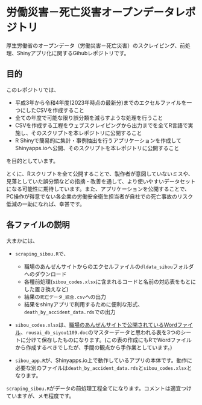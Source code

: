 # 労働災害－死亡災害オープンデータレポジトリ

厚生労働省のオープンデータ（労働災害－死亡災害）のスクレイピング、前処理、Shinyアプリ化に関するGihubレポジトリです。

## 目的

このレポジトリでは、

* 平成3年から令和4年度(2023年時点の最新分)までのエクセルファイルを一つにしたCSVを作成すること
* 全ての年度で可能な限り誤分類を減らすような処理を行うこと
* CSVを作成する工程をウェブスクレイピングから出力までを全てR言語で実施し、そのスクリプトを本レポジトリに公開すること
* R Shinyで簡易的に集計・事例抽出を行うアプリケーションを作成してShinyapps.ioへ公開、そのスクリプトを本レポジトリに公開すること

を目的としています。

とくに、Rスクリプトを全て公開することで、製作者が意図していないミスや、見落としていた誤分類などの指摘・改善を通して、より使いやすいデータセットになる可能性に期待しています。また、アプリケーションを公開することで、PC操作が得意でない各企業の労働安全衛生担当者が自社での死亡事故のリスク低減の一助になれば、幸甚です。


[^1]: 濱島 京子, 機械判読の観点からみた労働災害データベースの課題, 労働安全衛生研究, 2022, 15 巻, 2 号, p. 177-188, 公開日 2022/09/30, [早期公開] 公開日 2022/07/26, Online ISSN 1883-678X, Print ISSN 1882-6822, https://doi.org/10.2486/josh.JOSH-2022-0009-CHO, https://www.jstage.jst.go.jp/article/josh/15/2/15_JOSH-2022-0009-CHO/_article/-char/ja


## 各ファイルの説明

大まかには、

* `scraping_sibou.R`で、
    * 職場のあんぜんサイトからのエクセルファイルの`dldata_sibou`フォルダへのダウンロード
    * 各種前処理(`sibou_codes.xlsx`に含まれるコードと名前の対応表をもとにした置き換えなど)
    * 結果の`死亡データ_統合.csv`への出力
    * 結果をshinyアプリで利用するために便利な形式、`death_by_accident_data.rds`での出力

* `sibou_codes.xlsx`は、[職場のあんぜんサイトで公開されているWordファイル](https://anzeninfo.mhlw.go.jp/anzen_pg/rousai_db_siyou1109.doc)、`rousai_db_siyou1109.doc`のマスターデータと思われる表を3つのシートに分けて保存したものになります。(この表の作成にもRでWordファイルから作成するべきでしたが、手間の観点から手作業としています。)

* `sibou_app.R`が、Shinyapps.io上で動作しているアプリの本体です。動作に必要な別のファイルは`death_by_accident_data.rds`と`sibou_codes.xlsx`となります。

`scraping_sibou.R`がデータの前処理工程全てになります。コメントは適宜つけていますが、メモ程度です。
